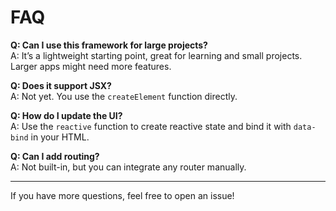 # FAQ

**Q: Can I use this framework for large projects?**  
A: It’s a lightweight starting point, great for learning and small projects. Larger apps might need more features.

**Q: Does it support JSX?**  
A: Not yet. You use the `createElement` function directly.

**Q: How do I update the UI?**  
A: Use the `reactive` function to create reactive state and bind it with `data-bind` in your HTML.

**Q: Can I add routing?**  
A: Not built-in, but you can integrate any router manually.

---

If you have more questions, feel free to open an issue!
